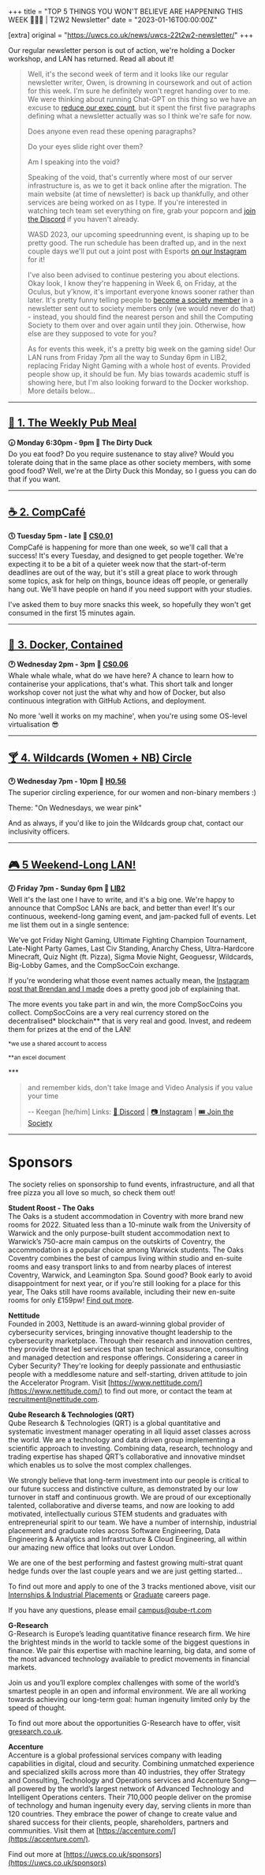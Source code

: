 +++
title = "TOP 5 THINGS YOU WON'T BELIEVE ARE HAPPENING THIS WEEK  🤯🤯🤯 | T2W2 Newsletter"
date = "2023-01-16T00:00:00Z"

[extra]
original = "https://uwcs.co.uk/news/uwcs-22t2w2-newsletter/"
+++

<p data-block-key="sfd3i">Our regular newsletter person is out of action, we&#x27;re holding a Docker workshop, and LAN has returned. Read all about it!</p>

<!-- more -->

> Well, it's the second week of term and it looks like our regular newsletter writer, Owen, is drowning in coursework and out of action for this week. I'm sure he definitely won't regret handing over to me. We were thinking about running Chat-GPT on this thing so we have an excuse to [reduce our exec count](https://www.linkedin.com/feed/update/urn:li:activity:6931738441445478400), but it spent the first five paragraphs defining what a newsletter actually was so I think we're safe for now.
> 
> Does anyone even read these opening paragraphs?
> 
> Do your eyes slide right over them?
> 
> Am I speaking into the void?
> 
> Speaking of the void, that's currently where most of our server infrastructure is, as we to get it back online after the migration. The main website (at time of newsletter) is back up thankfully, and other services are being worked on as I type. If you're interested in watching tech team set everything on fire, grab your popcorn and [join the Discord](https://discord.gg/uwcs) if you haven't already.
> 
> WASD 2023, our upcoming speedrunning event, is shaping up to be pretty good. The run schedule has been drafted up, and in the next couple days we'll put out a joint post with Esports [on our Instagram](https://instagram.com/warwickcompsoc) for it!
> 
> I've also been advised to continue pestering you about elections. Okay look, I know they're happening in Week 6, on Friday, at the Oculus, but y'know, it's important everyone knows sooner rather than later. It's pretty funny telling people to [become a society member](https://www.warwicksu.com/societies-sports/societies/computing/#org-join) in a newsletter sent out to society members only (we would never do that) - instead, you should find the nearest person and shill the Computing Society to them over and over again until they join. Otherwise, how else are they supposed to vote for you?
> 
> As for events this week, it's a pretty big week on the gaming side! Our LAN runs from Friday 7pm all the way to Sunday 6pm in LIB2, replacing Friday Night Gaming with a whole host of events. Provided people show up, it should be fun. My bias towards academic stuff is showing here, but I'm also looking forward to the Docker workshop. More details below...
***

## **[🍔 1. The Weekly Pub Meal](https://uwcs.co.uk/events/pub-meal-22t2w2/)**
**🕡 Monday 6:30pm - 9pm  📍 The Dirty Duck**  
Do you eat food? Do you require sustenance to stay alive? Would you tolerate doing that in the same place as other society members, with some good food? Well, we're at the Dirty Duck this Monday, so I guess you can do that if you want.
***

## **[☕ 2. CompCafé](https://uwcs.co.uk/events/compcafe-22t2w2/)**
**🕔 Tuesday 5pm - late  📍 [CS0.01](https://campus.warwick.ac.uk/?cmsid=1557)**  
CompCafé is happening for more than one week, so we'll call that a success! It's every Tuesday, and designed to get people together. We're expecting it to be a bit of a quieter week now that the start-of-term deadlines are out of the way, but it's still a great place to work through some topics, ask for help on things, bounce ideas off people, or generally hang out. We'll have people on hand if you need support with your studies.

I've asked them to buy more snacks this week, so hopefully they won't get consumed in the first 15 minutes again.
***

## **[🐋 3. Docker, Contained](https://uwcs.co.uk/events/docker-talk/)**
**🕐 Wednesday 2pm - 3pm  📍 [CS0.06](https://campus.warwick.ac.uk/?cmsid=1560)**  
Whale whale whale, what do we have here? A chance to learn how to containerise your applications, that's what. This short talk and longer workshop cover not just the what why and how of Docker, but also continuous integration with GitHub Actions, and deployment.

No more 'well it works on my machine', when you're using some OS-level virtualisation 😎
***

## **[🍸 4. Wildcards (Women + NB) Circle](https://uwcs.co.uk/events/wildcards-circle/)**
**🕐 Wednesday 7pm - 10pm  📍 [H0.56](https://campus.warwick.ac.uk/?cmsid=532)**  
The superior circling experience, for our women and non-binary members :)

Theme: "On Wednesdays, we wear pink"

And as always, if you'd like to join the Wildcards group chat, contact our inclusivity officers.
***

## **[🎮 5 Weekend-Long LAN!](https://uwcs.co.uk/events/lan-party-22-t2/)**
**🕖 Friday 7pm - Sunday 6pm  📍 [LIB2](https://campus.warwick.ac.uk/?cmsid=5753)**  
Well it's the last one I have to write, and it's a big one. We're happy to announce that CompSoc LANs are back, and better than ever! It's our continuous, weekend-long gaming event, and jam-packed full of events. Let me list them out in a single sentence:

We've got Friday Night Gaming, Ultimate Fighting Champion Tournament, Late-Night Party Games, Last Civ Standing, Anarchy Chess, Ultra-Hardcore Minecraft, Quiz Night (ft. Pizza), Sigma Movie Night, Geoguessr, Wildcards, Big-Lobby Games, and the CompSocCoin exchange.

If you're wondering what those event names actually mean, the [Instagram post that Brendan and I made](https://www.instagram.com/p/CncTCy2tui1/) does a pretty good job of explaining that.

The more events you take part in and win, the more CompSocCoins you collect. CompSocCoins are a very real currency stored on the decentralised* blockchain** that is very real and good. Invest, and redeem them for prizes at the end of the LAN!
<p><sub>*we use a shared account to access</sub></p>
<p><sub>**an excel document</sub></p>
***

> and remember kids, don't take Image and Video Analysis if you value your time
> 
> -- Keegan \[he/him\]
Links: [💬 Discord](https://discord.uwcs.co.uk/) | [📷 Instagram](https://www.instagram.com/warwickcompsoc/) | [🎟️ Join the Society](https://www.warwicksu.com/societies-sports/societies/computing/)

***
# Sponsors
The society relies on sponsorship to fund events, infrastructure, and all that free pizza you all love so much, so check them out!

**Student Roost - The Oaks**  
The Oaks is a student accommodation in Coventry with more brand new rooms for 2022. Situated less than a 10-minute walk from the University of Warwick and the only purpose-built student accommodation next to Warwick’s 750-acre main campus on the outskirts of Coventry, the accommodation is a popular choice among Warwick students. The Oaks Coventry combines the best of campus living within studio and en-suite rooms and easy transport links to and from nearby places of interest Coventry, Warwick, and Leamington Spa. Sound good? Book early to avoid disappointment for next year, or if you're still looking for a place for this year, The Oaks still have rooms available, including their new en-suite rooms for only £159pw! [Find out more](https://www.studentroost.co.uk/locations/warwick/the-oaks).


**Nettitude**  
Founded in 2003, Nettitude is an award-winning global provider of cybersecurity services, bringing innovative thought leadership to the cybersecurity marketplace. Through their research and innovation centres, they provide threat led services that span technical assurance, consulting and managed detection and response offerings. Considering a career in Cyber Security?  They're looking for deeply passionate and enthusiastic people with a meddlesome nature and self-starting, driven attitude to join the Accelerator Program. Visit [https://www.nettitude.com/](https://www.nettitude.com/) to find out more, or contact the team at recruitment@nettitude.com.

**Qube Research & Technologies (QRT)**  
Qube Research & Technologies (QRT) is a global quantitative and systematic investment manager operating in all liquid asset classes across the world. We are a technology and data driven group implementing a scientific approach to investing. Combining data, research, technology and trading expertise has shaped QRT’s collaborative and innovative mindset which enables us to solve the most complex challenges.

We strongly believe that long-term investment into our people is critical to our future success and distinctive culture, as demonstrated by our low turnover in staff and continuous growth. We are proud of our exceptionally talented, collaborative and diverse teams, and now are looking to add motivated, intellectually curious STEM students and graduates with entrepreneurial spirit to our team. We have a number of internship, industrial placement and graduate roles across Software Engineering, Data Engineering & Analytics and Infrastructure & Cloud Engineering, all within our amazing new office that looks out over London.  

We are one of the best performing and fastest growing multi-strat quant hedge funds over the last couple years and we are just getting started…

To find out more and apply to one of the 3 tracks mentioned above, visit our [Internships & Industrial Placements](https://www.qube-rt.com/careers/intern-opportunities/) or [Graduate](https://www.qube-rt.com/careers/graduate-opportunities/) careers page.

If you have any questions, please email campus@qube-rt.com

**G-Research**  
G-Research is Europe’s leading quantitative finance research firm. We hire the brightest minds in the world to tackle some of the biggest questions in finance. We pair this expertise with machine learning, big data, and some of the most advanced technology available to predict movements in financial markets.

Join us and you’ll explore complex challenges with some of the world’s smartest people in an open and informal environment. We are all working towards achieving our long-term goal: human ingenuity limited only by the speed of thought.

To find out more about the opportunities G-Research have to offer, visit [gresearch.co.uk](https://gresearch.co.uk).

**Accenture**  
Accenture is a global professional services company with leading capabilities in digital, cloud and security. Combining unmatched experience and specialized skills across more than 40 industries, they offer Strategy and Consulting, Technology and Operations services and Accenture Song—all powered by the world’s largest network of Advanced Technology and Intelligent Operations centers. Their 710,000 people deliver on the promise of technology and human ingenuity every day, serving clients in more than 120 countries. They embrace the power of change to create value and shared success for their clients, people, shareholders, partners and communities. Visit them at [https://accenture.com/](https://accenture.com/).

Find out more at [https://uwcs.co.uk/sponsors](https://uwcs.co.uk/sponsors)
